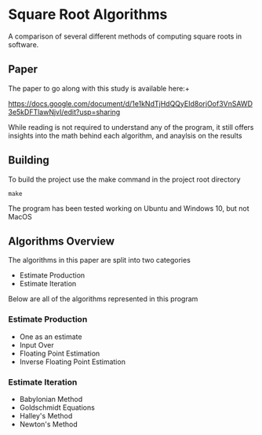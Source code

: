 # Square Root Algorithms

A comparison of several different methods of computing square roots in software.

## Paper
The paper to go along with this study is available here:+

https://docs.google.com/document/d/1e1kNdTjHdQQyEId8orjOof3VnSAWD3e5kDFTlawNjvI/edit?usp=sharing

While reading is not required to understand any of the program, it still offers insights into the math behind each algorithm, and anaylsis on the results

## Building

To build the project use the make command in the project root directory

    make

The program has been tested working on Ubuntu and Windows 10, but not MacOS

## Algorithms Overview

The algorithms in this paper are split into two categories

- Estimate Production
- Estimate Iteration

Below are all of the algorithms represented in this program

### Estimate Production

- One as an estimate
- Input Over
- Floating Point Estimation
- Inverse Floating Point Estimation

### Estimate Iteration

- Babylonian Method
- Goldschmidt Equations
- Halley's Method
- Newton's Method
